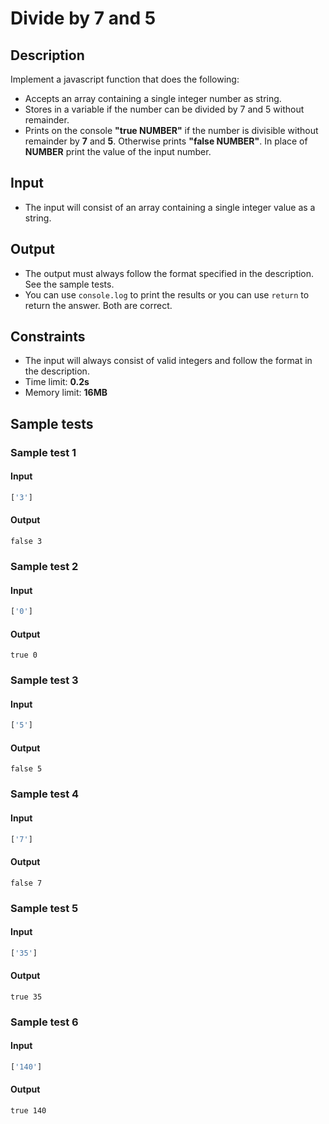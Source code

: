 # Divide by 7 and 5

## Description
Implement a javascript function that does the following:
  - Accepts an array containing a single integer number as string.
  - Stores in a variable if the number can be divided by 7 and 5 without remainder.
  - Prints on the console **"true NUMBER"** if the number is divisible without remainder by **7** and **5**. Otherwise prints **"false NUMBER"**.
   In place of **NUMBER** print the value of the input number.

## Input
- The input will consist of an array containing a single integer value as a string.

## Output
- The output must always follow the format specified in the description. See the sample tests.
- You can use `console.log` to print the results or you can use `return` to return the answer. Both are correct.

## Constraints
- The input will always consist of valid integers and follow the format in the description.
- Time limit: **0.2s**
- Memory limit: **16MB**

## Sample tests

### Sample test 1

#### Input
```js
['3']
```

#### Output
```
false 3
```

### Sample test 2

#### Input
```js
['0']
```

#### Output
```
true 0
```

### Sample test 3

#### Input
```js
['5']
```

#### Output
```
false 5
```

### Sample test 4

#### Input
```js
['7']
```

#### Output
```
false 7
```

### Sample test 5

#### Input
```js
['35']
```

#### Output
```
true 35
```

### Sample test 6

#### Input
```js
['140']
```

#### Output
```
true 140
```